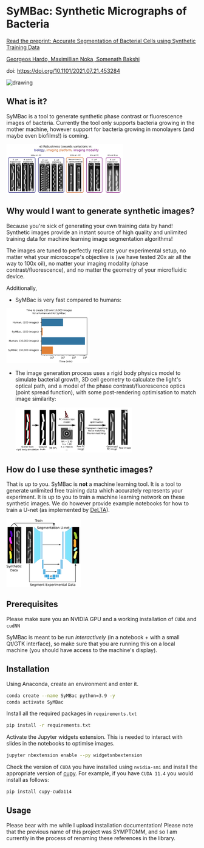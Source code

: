 # SyMBac: Synthetic Micrographs of Bacteria

[Read the preprint: Accurate Segmentation of Bacterial Cells using Synthetic Training Data](https://doi.org/10.1101/2021.07.21.453284)

[Georgeos Hardo, Maximillian Noka, Somenath Bakshi](https://doi.org/10.1101/2021.07.21.453284)

doi: https://doi.org/10.1101/2021.07.21.453284



<img src="readme_files/symbac_sliders.gif" alt="drawing" width="600" height="400"/>

## What is it?

SyMBac is a tool to generate synthetic phase contrast or fluorescence images of bacteria. Currently the tool only supports bacteria growing in the mother machine, however support for bacteria growing in monolayers (and maybe even biofilms!) is coming. 

<img src="readme_files/example_comparison.jpeg" alt="comparisons" style="zoom:30%;" />



## Why would I want to generate synthetic images?

Because you're sick of generating your own training data by hand! Synthetic images provide an instant source of high quality and unlimited training data for machine learning image segmentation algorithms! 

The images are tuned to perfectly replicate your experimental setup, no matter what your microscope's objective is (we have tested 20x air all the way to 100x oil), no matter your imaging modality (phase contrast/fluorescence), and no matter the geometry of your microfluidic device. 

Additionally,

* SyMBac is very fast compared to humans:

<img src="readme_files/speed_comparison.png" alt="comparisons" style="zoom:30%;" />

* The image generation process uses a rigid body physics model to simulate bacterial growth, 3D cell geometry to calculate the light's optical path, and a model of the phase contrast/fluorescence optics (point spread function), with some post-rendering optimisation to match image similarity:

  <img src="readme_files/image_generation.jpeg" alt="comparisons" style="zoom:30%;" />

## How do I use these synthetic images?

That is up to you. SyMBac is **not** a machine learning tool. It is a tool to generate unlimited free training data which accurately represents your experiment. It is up to you to train a machine learning network on these synthetic images. We do however provide example notebooks for how to train a U-net (as implemented by [DeLTA](https://journals.plos.org/ploscompbiol/article?id=10.1371/journal.pcbi.1007673)). 

<img src="readme_files/training.png" alt="comparisons" style="zoom:30%;" />

## Prerequisites

Please make sure you an NVIDIA GPU and a working installation of `CUDA` and `cudNN` 

SyMBac is meant to be run *interactively* (in a notebook + with a small Qt/GTK interface), so make sure that you are running this on a local machine (you should have access to the machine's display).

## Installation

Using Anaconda, create an environment and enter it.

```sh
conda create --name SyMBac python=3.9 -y
conda activate SyMBac
```

Install all the required packages in `requirements.txt`

```sh
pip install -r requirements.txt
```

Activate the Jupyter widgets extension. This is needed to interact with slides in the notebooks to optimise images. 

```sh
jupyter nbextension enable --py widgetsnbextension
```

Check the version of `CUDA` you have installed using `nvidia-smi` and install the appropriate version of [cupy](https://cupy.dev/). For example, if you have `CUDA 11.4` you would install as follows:

```sh
pip install cupy-cuda114
```



## Usage

Please bear with me while I upload installation documentation!
Please note that the previous name of this project was SYMPTOMM, and so I am currently in the process of renaming these references in the library.
